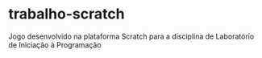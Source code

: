 # trabalho-scratch
Jogo desenvolvido na plataforma Scratch para a disciplina de Laboratório de Iniciação à Programação
